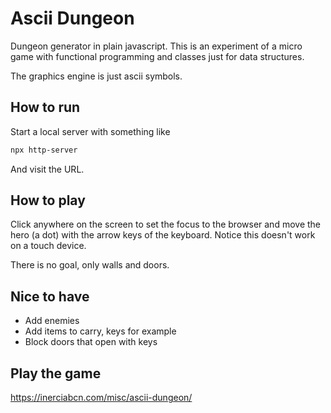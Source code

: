 # Ascii Dungeon

Dungeon generator in plain javascript. This is an experiment of a micro game with functional programming and classes just for data structures.

The graphics engine is just ascii symbols. 

## How to run

Start a local server with something like

```bash
npx http-server
```

And visit the URL.

## How to play

Click anywhere on the screen to set the focus to the browser and move the hero (a dot) with the arrow keys of the keyboard. Notice this doesn't work on a touch device.

There is no goal, only walls and doors.

## Nice to have

* Add enemies
* Add items to carry, keys for example
* Block doors that open with keys

## Play the game

<https://inerciabcn.com/misc/ascii-dungeon/>